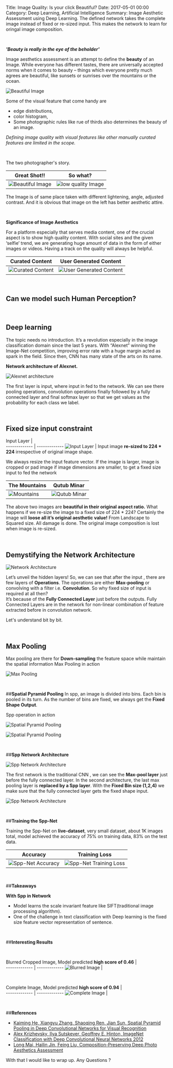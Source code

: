 Title: Image Quality: Is your click Beautiful?
Date: 2017-05-01 00:00
Category: Deep Learning, Artificial Intelligence
Summary: Image Aesthetic Assessment using Deep Learning. The defined network takes the complete image instead of fixed or re-sized input. This makes the network to learn for oringal image composition.  


<br>



***'Beauty is really in the eye of the beholder'***


Image aesthetics assessment is an attempt to define the **beauty** of an Image.
While everyone has different tastes, there are universally accepted norms when it comes to beauty – things which everyone pretty much agrees are beautiful, like sunsets or sunrises over the mountains or the ocean.


![Beautiful Image](https://usatunofficial.files.wordpress.com/2012/03/barns_grand_tetons.jpg)

Some of the visual feature that come handy are 

* edge distributions, 
* color histogram, 
* Some photographic rules like rue of thirds also determines the beauty of an image.


*Defining image quality with visual features like other manually curated features are limited in the scope.*


<br>


The two photographer's story.

  Great Shot!!  | So what?
  ------------- | -------------
  ![Beautiful Image](https://image.ibb.co/eVhL0k/resize_thumb_ambiance_amazing_1024.jpg)  | ![low quality Image](https://image.ibb.co/ittcfk/resize_thumb_ambiance_bad_1024.jpg)
  
The Image is of same place taken with different lightening, angle, adjusted contrast. And it is obvious that image on the left has better aesthetic attire.

<br>


**Significance of Image Aesthetics**

For a platform especially that serves media content, one of the crucial aspect is to show high quality content. With social sites and the given ‘selfie’ trend, we are generating huge amount of data in the form of either images or videos.
 Having a track on the quality will always be helpful.


  Curated Content  |  User Generated Content
  ------------- | -------------
  ![Curated Content](https://image.ibb.co/fwvb6Q/resize_thumb_Screen_Shot_2017_04_15_at_11_18_25_AM_1024.jpg)  | ![User Generated Content](https://image.ibb.co/kThTLk/resize_thumb_Screen_Shot_2017_04_15_at_11_30_00_AM_1024.jpg)


<br>

## **Can we model such Human Perception?**

<br>

## **Deep learning**

The topic needs no introduction. It’s a revolution especially in the image classification domain since the last 5 years. With “Alexnet” winning the Image-Net competition, improving error rate with a huge margin acted as spark in the field. Since then, CNN has many state of the arts on its name.

**Network architecture of Alexnet.** 

![Alexnet architecture](https://image.ibb.co/cG4sfk/thumb_CNN_image_1024.jpg)

The first layer is input, where input in fed to the network. We can see there pooling operations, convolution operations finally followed by a fully connected layer 
and final softmax layer so that we get values as the probability for each class we label.

<br>

## **Fixed size input constraint**

  
  Input Layer   |  
  ------------- | -------------
  ![Input Layer](https://image.ibb.co/mMhFi5/thumb_input_CNN_image_1024.jpg) | Input image **re-sized to 224 * 224** irrespective of original image shape.


We always resize the input feature vector. If the image is larger, image is cropped 
or pad image if image dimensions are smaller, to get a fixed size input to fed the network


  

  The Mountains |  Qutub Minar
  ------------- | -------------
  ![Mountains](https://www.freewebheaders.com/wordpress/wp-content/gallery/beautiful-landscape/iceland-blue-lagoon-and-snow-mountains-landscape-header.jpg) | ![Qutub Minar](http://images.mapsofindia.com/india-tour/newvolume/mapindia/india-tour/wp-content/blogs.dir/6/files/2012/09/qutub-minar-minaret.jpg)



The above two images are **beautiful in their original aspect ratio.** 
What happens if we re-size the image to a fixed size of 224 * 224? 
Certainly the image will **loose all it’s original aesthetic value!** 
From Landscape to Squared size. All damage is done. The original image composition is lost when image is re-sized.

<br>

## **Demystifying the Network Architecture**

![Network Architecture](https://image.ibb.co/cG4sfk/thumb_CNN_image_1024.jpg)

Let’s unveil the hidden layers! So, we can see that after the input , there are few layers of **Operations**. 
The operations are either **Max-pooling** or convolving with a filter i.e. **Convolution**.
So why fixed size of input is required at all then?  
It’s because of the **Fully Connected Layer** just before the outputs. 
Fully Connected Layers are in the network for non-linear combination of feature extracted before in convolution network.

Let's understand bit by bit.

<br>


## **Max Pooling**

Max pooling are there for **Down-sampling** the feature space while maintain the spatial information
Max Pooling in action

![Max Pooling](https://image.ibb.co/jKK0GQ/cropped_max_pooling.gif)


<br>


##**Spatial Pyramid Pooling**
In spp, an image is divided into bins. Each bin is pooled in its turn. As the number of bins are fixed, 
we always get the **Fixed Shape Output**.

Spp operation in action

![Spatial Pyramid Pooling](https://image.ibb.co/juAki5/sppp_2_cropped.gif)

![Spatial Pyramid Pooling](https://image.ibb.co/f77y35/bin_4_spp.gif)

<br>


##**Spp Network Architecture**

![Spp Network Architecture](https://image.ibb.co/fxiPAk/network.png)

The first network is the traditional CNN , we can see the **Max-pool layer** just before the fully connected layer.
In the second architecture, the last max pooling layer is **replaced by a Spp layer**. 
With the **Fixed Bin size (1,2,4)** we make sure that the fully connected layer gets the fixed shape input.

![Spp Network Architecture](https://camo.githubusercontent.com/9099d29d9e59248dff137dd10189e0c81d35aa56/687474703a2f2f692e696d6775722e636f6d2f5351574a566f442e706e67)


<br>

##**Training the Spp-Net**

Training the Spp-Net on **live-dataset**, very small dataset, about 1K images total, model achieved the accuracy of 75% on training data, 83% on the test data.

  Accuracy  |  Training Loss
  ------------- | -------------
  ![Spp-Net Accuracy](https://image.ibb.co/m9AAi5/training_accuracy.png)  | ![Spp-Net Training Loss](https://image.ibb.co/fkS1qk/training_loss.png)



<br>

##**Takeaways**

**With Spp in Network**  

* Model learns the scale invariant feature like SIFT(traditional image processing algorithm).
* One of the challenge in text classification with Deep learning is the fixed size feature vector representation of sentence.


<br>

##**Interesting Results**

<br>

  Blurred Cropped Image, Model predicted **high score of 0.46** |     
  ------------- | -------------
  ![Blurred Image](https://image.ibb.co/nqyrqk/Screen_Shot_2017_04_25_at_2_48_51_PM.png)  |
    

<br>

  Complete Image, Model predicted **high score of 0.94** |  
  ------------- | -------------
  ![Complete Image](https://image.ibb.co/fR5zbQ/blurred_0071.jpg)  | 
      

<br>

##**References**

* [Kaiming He, Xiangyu Zhang, Shaoqing Ren, Jian Sun, Spatial Pyramid Pooling in Deep Convolutional Networks for Visual Recognition](https://arxiv.org/abs/1406.4729)
* [Alex Krizhevsky, Ilya Sutskever, Geoffrey E. Hinton, ImageNet Classification with Deep Convolutional Neural Networks 2012](https://papers.nips.cc/paper/4824-imagenet-classification-with-deep-convolutional-neural-networks.pdf)
* [Long Mai, Hailin Jin, Feing Liu, Composition-Preserving Deep Photo Aesthetics Assessment](https://ieeexplore.ieee.org/document/7780429/)


With that I would like to wrap up. Any Questions ?
